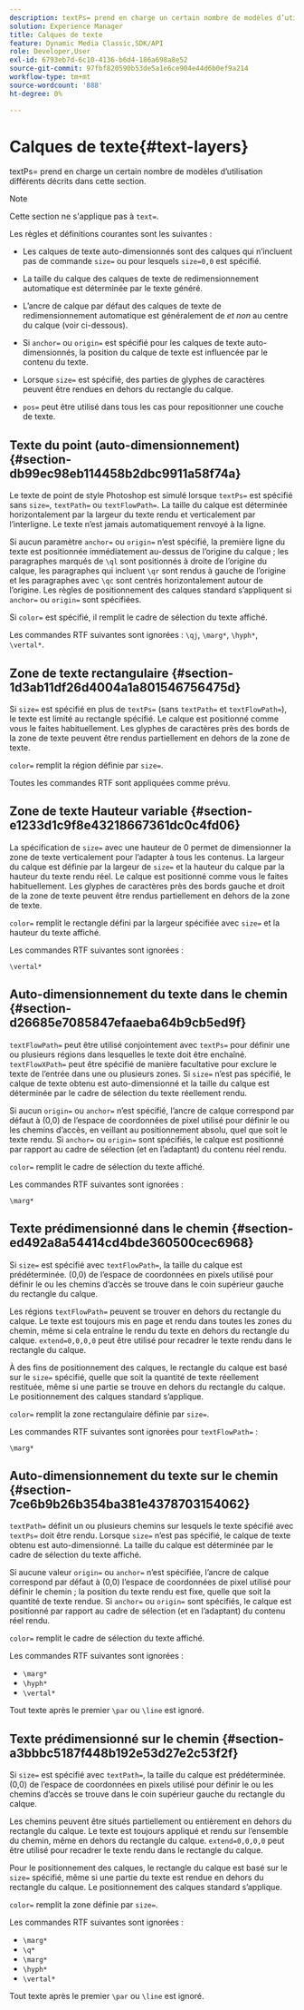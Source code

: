 ```yaml
---
description: textPs= prend en charge un certain nombre de modèles d’utilisation différents décrits dans cette section.
solution: Experience Manager
title: Calques de texte
feature: Dynamic Media Classic,SDK/API
role: Developer,User
exl-id: 6793eb7d-6c10-4136-b6d4-186a698a8e52
source-git-commit: 97fbf820590b53de5a1e6ce904e44d6b0ef9a214
workflow-type: tm+mt
source-wordcount: '888'
ht-degree: 0%

---
```


# Calques de texte{#text-layers}

textPs= prend en charge un certain nombre de modèles d’utilisation différents décrits dans cette section.

>[!NOTE]
>
>Cette section ne s&#39;applique pas à `text=`.

Les règles et définitions courantes sont les suivantes :

* Les calques de texte auto-dimensionnés sont des calques qui n’incluent pas de commande `size=` ou pour lesquels `size=0,0` est spécifié.

* La taille du calque des calques de texte de redimensionnement automatique est déterminée par le texte généré.
* L’ancre de calque par défaut des calques de texte de redimensionnement automatique est généralement de *et non* au centre du calque (voir ci-dessous).
* Si `anchor=` ou `origin=` est spécifié pour les calques de texte auto-dimensionnés, la position du calque de texte est influencée par le contenu du texte.

* Lorsque `size=` est spécifié, des parties de glyphes de caractères peuvent être rendues en dehors du rectangle du calque.
* `pos=` peut être utilisé dans tous les cas pour repositionner une couche de texte.

## Texte du point (auto-dimensionnement) {#section-db99ec98eb114458b2dbc9911a58f74a}

Le texte de point de style Photoshop est simulé lorsque `textPs=` est spécifié sans `size=`, `textPath=` ou `textFlowPath=`. La taille du calque est déterminée horizontalement par la largeur du texte rendu et verticalement par l’interligne. Le texte n’est jamais automatiquement renvoyé à la ligne.

Si aucun paramètre `anchor=` ou `origin=` n’est spécifié, la première ligne du texte est positionnée immédiatement au-dessus de l’origine du calque ; les paragraphes marqués de `\ql` sont positionnés à droite de l’origine du calque, les paragraphes qui incluent `\qr` sont rendus à gauche de l’origine et les paragraphes avec `\qc` sont centrés horizontalement autour de l’origine. Les règles de positionnement des calques standard s’appliquent si `anchor=` ou `origin=` sont spécifiées.

Si `color=` est spécifié, il remplit le cadre de sélection du texte affiché.

Les commandes RTF suivantes sont ignorées : `\qj`, `\marg*`, `\hyph*`, `\vertal*`.

## Zone de texte rectangulaire {#section-1d3ab11df26d4004a1a801546756475d}

Si `size=` est spécifié en plus de `textPs=` (sans `textPath=` et `textFlowPath=`), le texte est limité au rectangle spécifié. Le calque est positionné comme vous le faites habituellement. Les glyphes de caractères près des bords de la zone de texte peuvent être rendus partiellement en dehors de la zone de texte.

`color=` remplit la région définie par `size=`.

Toutes les commandes RTF sont appliquées comme prévu.

## Zone de texte Hauteur variable {#section-e1233d1c9f8e43218667361dc0c4fd06}

La spécification de `size=` avec une hauteur de 0 permet de dimensionner la zone de texte verticalement pour l’adapter à tous les contenus. La largeur du calque est définie par la largeur de `size=` et la hauteur du calque par la hauteur du texte rendu réel. Le calque est positionné comme vous le faites habituellement. Les glyphes de caractères près des bords gauche et droit de la zone de texte peuvent être rendus partiellement en dehors de la zone de texte.

`color=` remplit le rectangle défini par la largeur spécifiée avec `size=` et la hauteur du texte affiché.

Les commandes RTF suivantes sont ignorées :

`\vertal*`

## Auto-dimensionnement du texte dans le chemin {#section-d26685e7085847efaaeba64b9cb5ed9f}

`textFlowPath=` peut être utilisé conjointement avec `textPs=` pour définir une ou plusieurs régions dans lesquelles le texte doit être enchaîné. `textFlowXPath=` peut être spécifié de manière facultative pour exclure le texte de l’entrée dans une ou plusieurs zones. Si `size=` n’est pas spécifié, le calque de texte obtenu est auto-dimensionné et la taille du calque est déterminée par le cadre de sélection du texte réellement rendu.

Si aucun `origin=` ou `anchor=` n’est spécifié, l’ancre de calque correspond par défaut à (0,0) de l’espace de coordonnées de pixel utilisé pour définir le ou les chemins d’accès, en veillant au positionnement absolu, quel que soit le texte rendu. Si `anchor=` ou `origin=` sont spécifiés, le calque est positionné par rapport au cadre de sélection (et en l’adaptant) du contenu réel rendu.

`color=` remplit le cadre de sélection du texte affiché.

Les commandes RTF suivantes sont ignorées :

`\marg*`

## Texte prédimensionné dans le chemin {#section-ed492a8a54414cd4bde360500cec6968}

Si `size=` est spécifié avec `textFlowPath=`, la taille du calque est prédéterminée. (0,0) de l’espace de coordonnées en pixels utilisé pour définir le ou les chemins d’accès se trouve dans le coin supérieur gauche du rectangle du calque.

Les régions `textFlowPath=` peuvent se trouver en dehors du rectangle du calque. Le texte est toujours mis en page et rendu dans toutes les zones du chemin, même si cela entraîne le rendu du texte en dehors du rectangle du calque. `extend=0,0,0,0` peut être utilisé pour recadrer le texte rendu dans le rectangle du calque.

À des fins de positionnement des calques, le rectangle du calque est basé sur le `size=` spécifié, quelle que soit la quantité de texte réellement restituée, même si une partie se trouve en dehors du rectangle du calque. Le positionnement des calques standard s’applique.

`color=` remplit la zone rectangulaire définie par `size=`.

Les commandes RTF suivantes sont ignorées pour `textFlowPath=` :

`\marg*`

## Auto-dimensionnement du texte sur le chemin {#section-7ce6b9b26b354ba381e4378703154062}

`textPath=` définit un ou plusieurs chemins sur lesquels le texte spécifié avec `textPs=` doit être rendu. Lorsque `size=` n’est pas spécifié, le calque de texte obtenu est auto-dimensionné. La taille du calque est déterminée par le cadre de sélection du texte affiché.

Si aucune valeur `origin=` ou `anchor=` n’est spécifiée, l’ancre de calque correspond par défaut à (0,0) l’espace de coordonnées de pixel utilisé pour définir le chemin ; la position du texte rendu est fixe, quelle que soit la quantité de texte rendue. Si `anchor=` ou `origin=` sont spécifiés, le calque est positionné par rapport au cadre de sélection (et en l’adaptant) du contenu réel rendu.

`color=` remplit le cadre de sélection du texte affiché.

Les commandes RTF suivantes sont ignorées :

* `\marg*`
* `\hyph*`
* `\vertal*`

Tout texte après le premier `\par` ou `\line` est ignoré.

## Texte prédimensionné sur le chemin {#section-a3bbbc5187f448b192e53d27e2c53f2f}

Si `size=` est spécifié avec `textPath=`, la taille du calque est prédéterminée. (0,0) de l’espace de coordonnées en pixels utilisé pour définir le ou les chemins d’accès se trouve dans le coin supérieur gauche du rectangle du calque.

Les chemins peuvent être situés partiellement ou entièrement en dehors du rectangle du calque. Le texte est toujours appliqué et rendu sur l’ensemble du chemin, même en dehors du rectangle du calque. `extend=0,0,0,0` peut être utilisé pour recadrer le texte rendu dans le rectangle du calque.

Pour le positionnement des calques, le rectangle du calque est basé sur le `size=` spécifié, même si une partie du texte est rendue en dehors du rectangle du calque. Le positionnement des calques standard s’applique.

`color=` remplit la zone définie par `size=`.

Les commandes RTF suivantes sont ignorées :

* `\marg*`
* `\q*`
* `\marg*`
* `\hyph*`
* `\vertal*`

Tout texte après le premier `\par` ou `\line` est ignoré.
